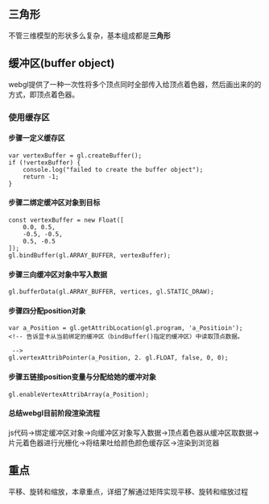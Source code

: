 <!--
 * @Author: xiuquanxu
 * @Company: kaochong
 * @Date: 2021-01-12 18:34:55
 * @LastEditors: xiuquanxu
 * @LastEditTime: 2021-02-25 12:14:18
-->
## 三角形  
不管三维模型的形状多么复杂，基本组成都是**三角形** 

## 缓冲区(buffer object)  
webgl提供了一种一次性将多个顶点同时全部传入给顶点着色器，然后画出来的的方式，即顶点着色器。

### 使用缓存区  

#### 步骤一定义缓存区  
```
var vertexBuffer = gl.createBuffer();
if (!vertexBuffer) {
    console.log("failed to create the buffer object");
    return -1;
}
```

#### 步骤二绑定缓冲区对象到目标  
```
const vertexBuffer = new Float([
    0.0, 0.5,
    -0.5, -0.5,
    0.5, -0.5
]);
gl.bindBuffer(gl.ARRAY_BUFFER, vertexBuffer);
```

#### 步骤三向缓冲区对象中写入数据
```
gl.bufferData(gl.ARRAY_BUFFER, vertices, gl.STATIC_DRAW);
```

#### 步骤四分配position对象
```
var a_Position = gl.getAttribLocation(gl.program, 'a_Positioin');
<!-- 告诉显卡从当前绑定的缓冲区（bindBuffer()指定的缓冲区）中读取顶点数据。

 -->
gl.vertexAttribPointer(a_Position, 2. gl.FLOAT, false, 0, 0);
```

#### 步骤五链接position变量与分配给她的缓冲对象
```
gl.enableVertexAttribArray(a_Position);
```

#### 总结webgl目前阶段渲染流程  

js代码->绑定缓冲区对象->向缓冲区对象写入数据->顶点着色器从缓冲区取数据->片元着色器进行光栅化->将结果吐给颜色颜色缓存区->渲染到浏览器

## 重点  
平移、旋转和缩放，本章重点，详细了解通过矩阵实现平移、旋转和缩放过程